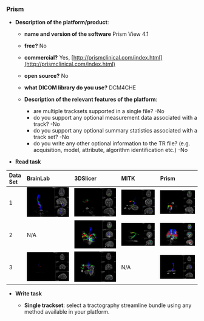 ### Prism

* **Description of the platform/product**:

  * **name and version of the software** Prism View 4.1
  * **free?** No
  * **commercial?** Yes, [http://prismclinical.com/index.html](http://prismclinical.com/index.html)

  * **open source?** No

  * **what DICOM library do you use?** DCM4CHE

  * **Description of the relevant features of the platform**:

    * are multiple tracksets supported in a single file? -No
    * do you support any optional measurement data associated with a track? -No
    * do you support any optional summary statistics associated with a track set? -No
    * do you write any other optional information to the TR file? \(e.g. acquisition, model, attribute, algorithm identification etc.\) -No

* **Read task**

| Data Set | BrainLab | 3DSlicer | MITK | Prism |
| :--- | :--- | :--- | :--- | :--- |
| 1 | ![](/assets/DataSet1_BrainLab.jpg) | ![](/assets/DataSet1_3DSlicer.jpg) | ![](/assets/DataSet1_MITK.jpg) | ![](/assets/DataSet1_PrismScreenCapture.jpg) |
| 2 | N/A | ![](/assets/DataSet2_3DSlicer.jpg) | ![](/assets/DataSet2_MITK.jpg) | ![](/assets/DataSet2_PrismScreenCapture.jpg) |
| 3 | ![](/assets/DataSet3_BrainLab.jpg) | ![](/assets/DataSet3_3DSlicer.jpg) | N/A | ![](/assets/DataSet3_PrismScreemCapture.jpg) |

* **Write task**

  * **Single trackset**: select a tractography streamline bundle using any method available in your platform.



